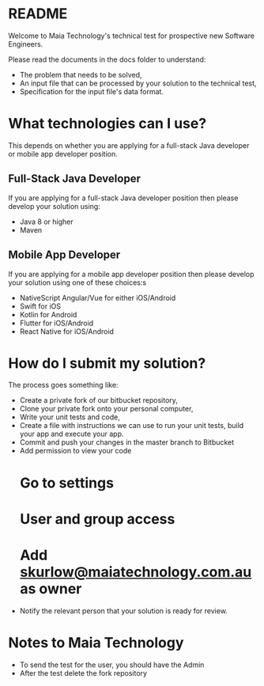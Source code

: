 # README

Welcome to Maia Technology's technical test for prospective new Software Engineers.

Please read the documents in the docs folder to understand:

* The problem that needs to be solved,
* An input file that can be processed by your solution to the technical test,
* Specification for the input file's data format.

# What technologies can I use?

This depends on whether you are applying for a full-stack Java developer or mobile app developer position.

## Full-Stack Java Developer

If you are applying for a full-stack Java developer position then please develop your solution using:

* Java 8 or higher
* Maven

## Mobile App Developer

If you are applying for a mobile app developer position then please develop your solution using one of these choices:s

* NativeScript Angular/Vue for either iOS/Android
* Swift for iOS
* Kotlin for Android
* Flutter for iOS/Android
* React Native for iOS/Android

# How do I submit my solution?

The process goes something like:

* Create a private fork of our bitbucket repository,
* Clone your private fork onto your personal computer,
* Write your unit tests and code,
* Create a file with instructions we can use to run your unit tests, build your app and execute your app.
* Commit and push your changes in the master branch to Bitbucket
* Add permission to view your code
	 # Go to settings 
	 # User and group access 
	 # Add skurlow@maiatechnology.com.au as owner 
* Notify the relevant person that your solution is ready for review.

# Notes to Maia Technology

* To send the test for the user, you should have the Admin
* After the test delete the fork repository
